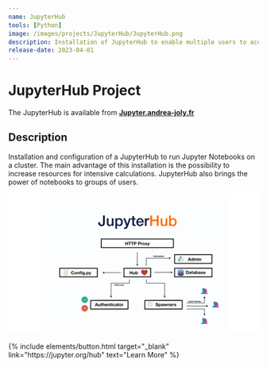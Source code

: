 ```yaml
---
name: JupyterHub
tools: [Python]
image: /images/projects/JupyterHub/JupyterHub.png
description: Installation of JupyterHub to enable multiple users to access Jupyter notebooks through a web browser.
release-date: 2023-04-01
---
```


# JupyterHub Project

The JupyterHub is available from <a href="https://jupyter.andrea-joly.fr"> **Jupyter.andrea-joly.fr** </a>

## Description
Installation and configuration of a JupyterHub to run Jupyter Notebooks on a cluster. The main advantage of this installation is the possibility to increase resources for intensive calculations. JupyterHub also brings the power of notebooks to groups of users.

![image](/images/projects/JupyterHub/architecture.png)

<p class="text-center">
{% include elements/button.html target="_blank" link="https://jupyter.org/hub" text="Learn More" %}
</p>
